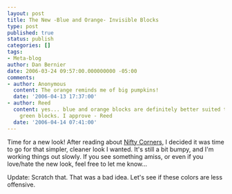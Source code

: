 ```yaml
---
layout: post
title: The New -Blue and Orange- Invisible Blocks
type: post
published: true
status: publish
categories: []
tags:
- Meta-blog
author: Dan Bernier
date: 2006-03-24 09:57:00.000000000 -05:00
comments:
- author: Anonymous
  content: The orange reminds me of big pumpkins!
  date: '2006-04-13 17:37:00'
- author: Reed
  content: yes... blue and orange blocks are definitely better suited then the previous
    green blocks. I approve - Reed
  date: '2006-04-14 07:41:00'
---
```


Time for a new look!  After reading about [Nifty Corners](http://pro.html.it/articoli/id_599/idcat_31/pag_1/pag.html), I decided it was time to go for that simpler, cleaner look I wanted.  It's still a bit bumpy, and I'm working things out slowly.  If you see something amiss, or even if you love/hate the new look, feel free to let me know...

Update:  Scratch that.  That was a bad idea.  Let's see if these colors are less offensive.
